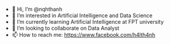 - 👋 Hi, I’m @nqhthanh
- 👀 I’m interested in Artificial Intelligence and Data Science
- 🌱 I’m currently learning Artificial Intelligence at FPT university
- 💞️ I’m looking to collaborate on Data Analyst 
- 📫 How to reach me: https://www.facebook.com/h4lth4nh

<!---
nqhthanh/nqhthanh is a ✨ special ✨ repository because its `README.md` (this file) appears on your GitHub profile.
You can click the Preview link to take a look at your changes.
--->
